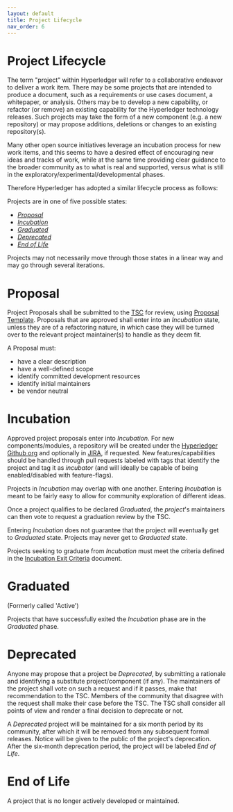 ```yaml
---
layout: default
title: Project Lifecycle
nav_order: 6
---
```

[//]: # (SPDX-License-Identifier: CC-BY-4.0)

# Project Lifecycle

The term "project" within Hyperledger will refer to a
collaborative endeavor to deliver a work item.
There may be some projects that are intended to produce a document, such
as a requirements or use cases document, a whitepaper, or analysis.
Others may be to develop a new capability, or refactor (or remove) an
existing capability for the Hyperledger technology releases. Such
projects may take the form of a new component (e.g. a new repository) or
may propose additions, deletions or changes to an existing
repository(s).

Many other open source initiatives leverage an incubation process for
new work items, and this seems to have a desired effect of encouraging
new ideas and tracks of work, while at the same time providing clear
guidance to the broader community as to what is real and supported,
versus what is still in the exploratory/experimental/developmental
phases.

Therefore Hyperledger has adopted a similar lifecycle process as
follows:

Projects are in one of five possible states:

-   [*Proposal*](#proposal)
-   [*Incubation*](#incubation)
-   [*Graduated*](#graduated)
-   [*Deprecated*](#deprecated)
-   [*End of Life*](#end-of-life)

Projects may not necessarily move through those states in a linear way
and may go through several iterations.

# Proposal

Project Proposals shall be submitted to the [TSC](https://www.hyperledger.org/about/leadership)
for review, using [Proposal Template](https://hyperledger.github.io/hyperledger-hip/).
Proposals that are approved shall enter into an *Incubation* state, unless
they are of a refactoring nature, in which case they will be turned over
to the relevant project maintainer(s) to handle as they deem fit.

A Proposal must:

-   have a clear description
-   have a well-defined scope
-   identify committed development resources
-   identify initial maintainers
-   be vendor neutral

# Incubation

Approved project proposals enter into *Incubation*. For new
components/modules, a repository will be created under the
[Hyperledger Github org](https://github.com/hyperledger)
and optionally in [JIRA](https://jira.hyperledger.org), if requested. New
features/capabilities should be handled through pull requests labeled
with tags that identify the project and tag it as
*incubator* (and will ideally be capable of being enabled/disabled with feature-flags).

Projects in *Incubation* may overlap with one another.
Entering *Incubation* is meant to be fairly easy to allow for
community exploration of different ideas.

Once a project qualifies to be declared *Graduated*, the
*project*\'s maintainers can then vote to request a graduation
review by the TSC.

Entering *Incubation* does not guarantee that the project will
eventually get to *Graduated* state. Projects may never get
to *Graduated* state.

Projects seeking to graduate from *Incubation* must meet
the criteria defined in the 
[Incubation Exit Criteria](./project-incubation-exit.md) document.

# Graduated

(Formerly called 'Active') <a id="active"></a>

Projects that have successfully exited the *Incubation* phase
are in the *Graduated* phase.

# Deprecated

Anyone may propose that a project be *Deprecated*, by submitting a
rationale and identifying a substitute project/component (if any). The
maintainers of the project shall vote on such a request and if it
passes, make that recommendation to the TSC. Members of the community
that disagree with the request shall make their case before the TSC. The
TSC shall consider all points of view and render a final decision to
deprecate or not.

A *Deprecated* project will be maintained for a six month
period by its community, after which it will be removed from any
subsequent formal releases. Notice will be given to the public of the
project\'s deprecation. After the six-month deprecation
period, the project will be labeled *End of Life*.

# End of Life

A project that is no longer actively developed or maintained.

